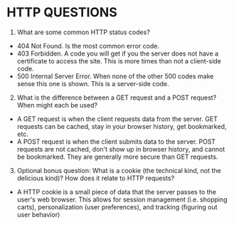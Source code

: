 # HTTP QUESTIONS

1. What are some common HTTP status codes?
  * 404 Not Found. Is the most common error code.
  * 403 Forbidden. A code you will get if you the server does not have a certificate to access the site.  This is more times than not a client-side code.
  * 500 Internal Server Error.  When none of the other 500 codes make sense this one is shown.  This is a server-side code.

2. What is the difference between a GET request and a POST request? When might each be used?
  * A GET request is when the client requests data from the server.  GET requests can be cached, stay in your browser history, get bookmarked, etc.
  * A POST request is when the client submits data to the server.  POST requests are not cached, don't show up in browser history, and cannot be bookmarked.  They are generally more secure than GET requests.

3. Optional bonus question: What is a cookie (the technical kind, not the delicious kind)? How does it relate to HTTP requests?
  * A HTTP cookie is a small piece of data that the server passes to the user's web browser.  This allows for session management (i.e. shopping carts), personalization (user preferences), and tracking (figuring out user behavior)